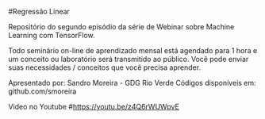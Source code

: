 #Regressão Linear

Repositório do segundo episódio da série de Webinar sobre Machine Learning com TensorFlow.

Todo seminário on-line de aprendizado mensal está agendado para 1 hora e um conceito ou laboratório será transmitido ao público. Você pode enviar suas necessidades / conceitos que você precisa aprender.

Apresentado por: Sandro Moreira - GDG Rio Verde
Códigos disponíveis em: github.com/smoreira

Video no Youtube #https://youtu.be/z4Q6rWUWpvE
